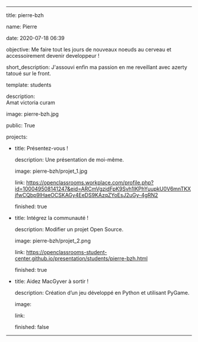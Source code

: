 ---



title: pierre-bzh


name: Pierre


date: 2020-07-18 06:39


objective: Me faire tout les jours de nouveaux noeuds au cerveau et accessoirement devenir developpeur !

short_description: J'assouvi enfin ma passion en me reveillant avec azerty tatoué sur le front.



template: students

description:  
      Amat victoria curam

   

image: pierre-bzh.jpg


public: True



projects:

  - title: Présentez-vous !

    description: Une présentation de moi-même.

    image: pierre-bzh/projet_1.jpg

    link: https://openclassrooms.workplace.com/profile.php?id=100049508141247&eid=ARCmVgzidFpK9Svh1lKPhYuupkU0V6mnTKXjfwCQbp9lHaeOCSKAGy4EeDS9KAzqZYoEsJ2uGy-4gRN2

    finished: true

  - title: Intégrez la communauté !

    description: Modifier un projet Open Source.

    image: pierre-bzh/projet_2.png

    link: https://openclassrooms-student-center.github.io/presentation/students/pierre-bzh.html

    finished: true

  - title: Aidez MacGyver à sortir !

    description: Création d’un jeu développé en Python et utilisant PyGame.

    image: 

    link: 

    finished: false

---